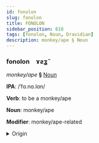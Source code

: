 ```yaml
---
id: fonolon
slug: fonolon
title: FONOLON
sidebar_position: 618
tags: [fonolon, Noun, Dravidian]
description: monkey/ape § Noun
---
```


### fonolon&emsp;<span kind="abugida">ɤƨʓ̃</span>

*monkey/ape* **§** [Noun](../../tags/Noun)

**IPA**: /ˈfɑ.nɑ.lɑn/

**Verb**: to be a monkey/ape

**Noun**: monkey/ape

**Modifier**: monkey/ape-related

<details>
    <summary>Origin</summary>
    Telugu వానరం vānaraṁ /β̞ʷäːna.ram/<br/>
    <em>Dravidian Language Family</em>
</details>